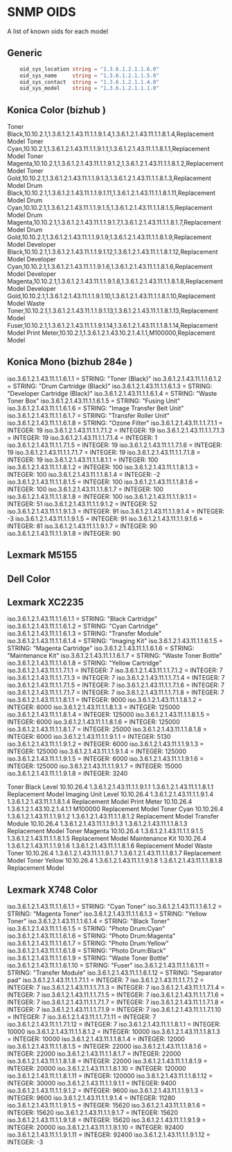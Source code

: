 SNMP OIDS
=========

A list of known oids for each model

Generic
-------
``` go
	oid_sys_location string = "1.3.6.1.2.1.1.6.0"
	oid_sys_name     string = "1.3.6.1.2.1.1.5.0"
	oid_sys_contact  string = "1.3.6.1.2.1.1.4.0"
	oid_sys_model    string = "1.3.6.1.2.1.1.1.0"
```

Konica Color (bizhub )
----------------------

Toner Black,10.10.2.1,1.3.6.1.2.1.43.11.1.1.9.1.4,1.3.6.1.2.1.43.11.1.1.8.1.4,Replacement Model
Toner Cyan,10.10.2.1,1.3.6.1.2.1.43.11.1.1.9.1.1,1.3.6.1.2.1.43.11.1.1.8.1.1,Replacement Model
Toner Magenta,10.10.2.1,1.3.6.1.2.1.43.11.1.1.9.1.2,1.3.6.1.2.1.43.11.1.1.8.1.2,Replacement Model
Toner Gold,10.10.2.1,1.3.6.1.2.1.43.11.1.1.9.1.3,1.3.6.1.2.1.43.11.1.1.8.1.3,Replacement Model
Drum Black,10.10.2.1,1.3.6.1.2.1.43.11.1.1.9.1.11,1.3.6.1.2.1.43.11.1.1.8.1.11,Replacement Model
Drum Cyan,10.10.2.1,1.3.6.1.2.1.43.11.1.1.9.1.5,1.3.6.1.2.1.43.11.1.1.8.1.5,Replacement Model
Drum Magenta,10.10.2.1,1.3.6.1.2.1.43.11.1.1.9.1.7,1.3.6.1.2.1.43.11.1.1.8.1.7,Replacement Model
Drum Gold,10.10.2.1,1.3.6.1.2.1.43.11.1.1.9.1.9,1.3.6.1.2.1.43.11.1.1.8.1.9,Replacement Model
Developer Black,10.10.2.1,1.3.6.1.2.1.43.11.1.1.9.1.12,1.3.6.1.2.1.43.11.1.1.8.1.12,Replacement Model
Developer Cyan,10.10.2.1,1.3.6.1.2.1.43.11.1.1.9.1.6,1.3.6.1.2.1.43.11.1.1.8.1.6,Replacement Model
Developer Magenta,10.10.2.1,1.3.6.1.2.1.43.11.1.1.9.1.8,1.3.6.1.2.1.43.11.1.1.8.1.8,Replacement Model
Developer Gold,10.10.2.1,1.3.6.1.2.1.43.11.1.1.9.1.10,1.3.6.1.2.1.43.11.1.1.8.1.10,Replacement Model
Waste Toner,10.10.2.1,1.3.6.1.2.1.43.11.1.1.9.1.13,1.3.6.1.2.1.43.11.1.1.8.1.13,Replacement Model
Fuser,10.10.2.1,1.3.6.1.2.1.43.11.1.1.9.1.14,1.3.6.1.2.1.43.11.1.1.8.1.14,Replacement Model
Print Meter,10.10.2.1,1.3.6.1.2.1.43.10.2.1.4.1.1,M100000,Replacement Model

Konica Mono (bizhub 284e )
---------------------
iso.3.6.1.2.1.43.11.1.1.6.1.1 = STRING: "Toner (Black)"
iso.3.6.1.2.1.43.11.1.1.6.1.2 = STRING: "Drum Cartridge (Black)"
iso.3.6.1.2.1.43.11.1.1.6.1.3 = STRING: "Developer Cartridge (Black)"
iso.3.6.1.2.1.43.11.1.1.6.1.4 = STRING: "Waste Toner Box"
iso.3.6.1.2.1.43.11.1.1.6.1.5 = STRING: "Fusing Unit"
iso.3.6.1.2.1.43.11.1.1.6.1.6 = STRING: "Image Transfer Belt Unit"
iso.3.6.1.2.1.43.11.1.1.6.1.7 = STRING: "Transfer Roller Unit"
iso.3.6.1.2.1.43.11.1.1.6.1.8 = STRING: "Ozone Filter"
iso.3.6.1.2.1.43.11.1.1.7.1.1 = INTEGER: 19
iso.3.6.1.2.1.43.11.1.1.7.1.2 = INTEGER: 19
iso.3.6.1.2.1.43.11.1.1.7.1.3 = INTEGER: 19
iso.3.6.1.2.1.43.11.1.1.7.1.4 = INTEGER: 1
iso.3.6.1.2.1.43.11.1.1.7.1.5 = INTEGER: 19
iso.3.6.1.2.1.43.11.1.1.7.1.6 = INTEGER: 19
iso.3.6.1.2.1.43.11.1.1.7.1.7 = INTEGER: 19
iso.3.6.1.2.1.43.11.1.1.7.1.8 = INTEGER: 19
iso.3.6.1.2.1.43.11.1.1.8.1.1 = INTEGER: 100
iso.3.6.1.2.1.43.11.1.1.8.1.2 = INTEGER: 100
iso.3.6.1.2.1.43.11.1.1.8.1.3 = INTEGER: 100
iso.3.6.1.2.1.43.11.1.1.8.1.4 = INTEGER: -2
iso.3.6.1.2.1.43.11.1.1.8.1.5 = INTEGER: 100
iso.3.6.1.2.1.43.11.1.1.8.1.6 = INTEGER: 100
iso.3.6.1.2.1.43.11.1.1.8.1.7 = INTEGER: 100
iso.3.6.1.2.1.43.11.1.1.8.1.8 = INTEGER: 100
iso.3.6.1.2.1.43.11.1.1.9.1.1 = INTEGER: 51
iso.3.6.1.2.1.43.11.1.1.9.1.2 = INTEGER: 52
iso.3.6.1.2.1.43.11.1.1.9.1.3 = INTEGER: 91
iso.3.6.1.2.1.43.11.1.1.9.1.4 = INTEGER: -3
iso.3.6.1.2.1.43.11.1.1.9.1.5 = INTEGER: 91
iso.3.6.1.2.1.43.11.1.1.9.1.6 = INTEGER: 81
iso.3.6.1.2.1.43.11.1.1.9.1.7 = INTEGER: 90
iso.3.6.1.2.1.43.11.1.1.9.1.8 = INTEGER: 90

Lexmark M5155
------------



Dell Color
----------

Lexmark XC2235
--------------

iso.3.6.1.2.1.43.11.1.1.6.1.1 = STRING: "Black Cartridge"
iso.3.6.1.2.1.43.11.1.1.6.1.2 = STRING: "Cyan Cartridge"
iso.3.6.1.2.1.43.11.1.1.6.1.3 = STRING: "Transfer Module"
iso.3.6.1.2.1.43.11.1.1.6.1.4 = STRING: "Imaging Kit"
iso.3.6.1.2.1.43.11.1.1.6.1.5 = STRING: "Magenta Cartridge"
iso.3.6.1.2.1.43.11.1.1.6.1.6 = STRING: "Maintenance Kit"
iso.3.6.1.2.1.43.11.1.1.6.1.7 = STRING: "Waste Toner Bottle"
iso.3.6.1.2.1.43.11.1.1.6.1.8 = STRING: "Yellow Cartridge"
iso.3.6.1.2.1.43.11.1.1.7.1.1 = INTEGER: 7
iso.3.6.1.2.1.43.11.1.1.7.1.2 = INTEGER: 7
iso.3.6.1.2.1.43.11.1.1.7.1.3 = INTEGER: 7
iso.3.6.1.2.1.43.11.1.1.7.1.4 = INTEGER: 7
iso.3.6.1.2.1.43.11.1.1.7.1.5 = INTEGER: 7
iso.3.6.1.2.1.43.11.1.1.7.1.6 = INTEGER: 7
iso.3.6.1.2.1.43.11.1.1.7.1.7 = INTEGER: 7
iso.3.6.1.2.1.43.11.1.1.7.1.8 = INTEGER: 7
iso.3.6.1.2.1.43.11.1.1.8.1.1 = INTEGER: 9000
iso.3.6.1.2.1.43.11.1.1.8.1.2 = INTEGER: 6000
iso.3.6.1.2.1.43.11.1.1.8.1.3 = INTEGER: 125000
iso.3.6.1.2.1.43.11.1.1.8.1.4 = INTEGER: 125000
iso.3.6.1.2.1.43.11.1.1.8.1.5 = INTEGER: 6000
iso.3.6.1.2.1.43.11.1.1.8.1.6 = INTEGER: 125000
iso.3.6.1.2.1.43.11.1.1.8.1.7 = INTEGER: 25000
iso.3.6.1.2.1.43.11.1.1.8.1.8 = INTEGER: 6000
iso.3.6.1.2.1.43.11.1.1.9.1.1 = INTEGER: 5130
iso.3.6.1.2.1.43.11.1.1.9.1.2 = INTEGER: 6000
iso.3.6.1.2.1.43.11.1.1.9.1.3 = INTEGER: 125000
iso.3.6.1.2.1.43.11.1.1.9.1.4 = INTEGER: 125000
iso.3.6.1.2.1.43.11.1.1.9.1.5 = INTEGER: 6000
iso.3.6.1.2.1.43.11.1.1.9.1.6 = INTEGER: 125000
iso.3.6.1.2.1.43.11.1.1.9.1.7 = INTEGER: 15000
iso.3.6.1.2.1.43.11.1.1.9.1.8 = INTEGER: 3240

Toner Black Level	10.10.26.4	1.3.6.1.2.1.43.11.1.1.9.1.1	1.3.6.1.2.1.43.11.1.1.8.1.1	Replacement Model
Imaging Unit Level	10.10.26.4	1.3.6.1.2.1.43.11.1.1.9.1.4	1.3.6.1.2.1.43.11.1.1.8.1.4	Replacement Model
Print Meter	10.10.26.4	1.3.6.1.2.1.43.10.2.1.4.1.1	M100000	Replacement Model
Toner Cyan	10.10.26.4	1.3.6.1.2.1.43.11.1.1.9.1.2	1.3.6.1.2.1.43.11.1.1.8.1.2	Replacement Model
Transfer Module	10.10.26.4	1.3.6.1.2.1.43.11.1.1.9.1.3	1.3.6.1.2.1.43.11.1.1.8.1.3	Replacement Model
Toner Magenta	10.10.26.4	1.3.6.1.2.1.43.11.1.1.9.1.5	1.3.6.1.2.1.43.11.1.1.8.1.5	Replacement Model
Maintenance Kit	10.10.26.4	1.3.6.1.2.1.43.11.1.1.9.1.6	1.3.6.1.2.1.43.11.1.1.8.1.6	Replacement Model
Waste Toner	10.10.26.4	1.3.6.1.2.1.43.11.1.1.9.1.7	1.3.6.1.2.1.43.11.1.1.8.1.7	Replacement Model
Toner Yellow	10.10.26.4	1.3.6.1.2.1.43.11.1.1.9.1.8	1.3.6.1.2.1.43.11.1.1.8.1.8	Replacement Model


Lexmark X748 Color
------------------

iso.3.6.1.2.1.43.11.1.1.6.1.1 = STRING: "Cyan Toner"
iso.3.6.1.2.1.43.11.1.1.6.1.2 = STRING: "Magenta Toner"
iso.3.6.1.2.1.43.11.1.1.6.1.3 = STRING: "Yellow Toner"
iso.3.6.1.2.1.43.11.1.1.6.1.4 = STRING: "Black Toner"
iso.3.6.1.2.1.43.11.1.1.6.1.5 = STRING: "Photo Drum:Cyan"
iso.3.6.1.2.1.43.11.1.1.6.1.6 = STRING: "Photo Drum:Magenta"
iso.3.6.1.2.1.43.11.1.1.6.1.7 = STRING: "Photo Drum:Yellow"
iso.3.6.1.2.1.43.11.1.1.6.1.8 = STRING: "Photo Drum:Black"
iso.3.6.1.2.1.43.11.1.1.6.1.9 = STRING: "Waste Toner Bottle"
iso.3.6.1.2.1.43.11.1.1.6.1.10 = STRING: "Fuser"
iso.3.6.1.2.1.43.11.1.1.6.1.11 = STRING: "Transfer Module"
iso.3.6.1.2.1.43.11.1.1.6.1.12 = STRING: "Separator pad"
iso.3.6.1.2.1.43.11.1.1.7.1.1 = INTEGER: 7
iso.3.6.1.2.1.43.11.1.1.7.1.2 = INTEGER: 7
iso.3.6.1.2.1.43.11.1.1.7.1.3 = INTEGER: 7
iso.3.6.1.2.1.43.11.1.1.7.1.4 = INTEGER: 7
iso.3.6.1.2.1.43.11.1.1.7.1.5 = INTEGER: 7
iso.3.6.1.2.1.43.11.1.1.7.1.6 = INTEGER: 7
iso.3.6.1.2.1.43.11.1.1.7.1.7 = INTEGER: 7
iso.3.6.1.2.1.43.11.1.1.7.1.8 = INTEGER: 7
iso.3.6.1.2.1.43.11.1.1.7.1.9 = INTEGER: 7
iso.3.6.1.2.1.43.11.1.1.7.1.10 = INTEGER: 7
iso.3.6.1.2.1.43.11.1.1.7.1.11 = INTEGER: 7
iso.3.6.1.2.1.43.11.1.1.7.1.12 = INTEGER: 7
iso.3.6.1.2.1.43.11.1.1.8.1.1 = INTEGER: 10000
iso.3.6.1.2.1.43.11.1.1.8.1.2 = INTEGER: 10000
iso.3.6.1.2.1.43.11.1.1.8.1.3 = INTEGER: 10000
iso.3.6.1.2.1.43.11.1.1.8.1.4 = INTEGER: 12000
iso.3.6.1.2.1.43.11.1.1.8.1.5 = INTEGER: 22000
iso.3.6.1.2.1.43.11.1.1.8.1.6 = INTEGER: 22000
iso.3.6.1.2.1.43.11.1.1.8.1.7 = INTEGER: 22000
iso.3.6.1.2.1.43.11.1.1.8.1.8 = INTEGER: 22000
iso.3.6.1.2.1.43.11.1.1.8.1.9 = INTEGER: 20000
iso.3.6.1.2.1.43.11.1.1.8.1.10 = INTEGER: 120000
iso.3.6.1.2.1.43.11.1.1.8.1.11 = INTEGER: 120000
iso.3.6.1.2.1.43.11.1.1.8.1.12 = INTEGER: 30000
iso.3.6.1.2.1.43.11.1.1.9.1.1 = INTEGER: 9400
iso.3.6.1.2.1.43.11.1.1.9.1.2 = INTEGER: 9600
iso.3.6.1.2.1.43.11.1.1.9.1.3 = INTEGER: 9600
iso.3.6.1.2.1.43.11.1.1.9.1.4 = INTEGER: 11280
iso.3.6.1.2.1.43.11.1.1.9.1.5 = INTEGER: 15620
iso.3.6.1.2.1.43.11.1.1.9.1.6 = INTEGER: 15620
iso.3.6.1.2.1.43.11.1.1.9.1.7 = INTEGER: 15620
iso.3.6.1.2.1.43.11.1.1.9.1.8 = INTEGER: 15620
iso.3.6.1.2.1.43.11.1.1.9.1.9 = INTEGER: 20000
iso.3.6.1.2.1.43.11.1.1.9.1.10 = INTEGER: 92400
iso.3.6.1.2.1.43.11.1.1.9.1.11 = INTEGER: 92400
iso.3.6.1.2.1.43.11.1.1.9.1.12 = INTEGER: -3
